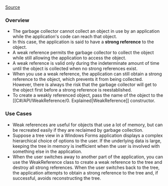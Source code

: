 [Source](https://learning.oreilly.com/library/view/c-in-a/0596001819/re175.html)

### Overview
- The garbage collector cannot collect an object in use by an application while the application's code can reach that object. 
- In this case, the application is said to have a **strong reference** to the object.
- A weak reference permits the garbage collector to collect the object while still allowing the application to access the object. 
- A weak reference is valid only during the indeterminate amount of time until the object is collected when no strong references exist. 
- When you use a weak reference, the application can still obtain a strong reference to the object, which prevents it from being collected. However, there is always the risk that the garbage collector will get to the object first before a strong reference is reestablished.
- To create a weakly referenced object, pass the name of the object to the [[C#/API/WeakReference/0. Explained|WeakReference]] constructor.

### Use Cases
- Weak references are useful for objects that use a lot of memory, but can be recreated easily if they are reclaimed by garbage collection.
- Suppose a tree view in a Windows Forms application displays a complex hierarchical choice of options to the user. If the underlying data is large, keeping the tree in memory is inefficient when the user is involved with something else in the application.
- When the user switches away to another part of the application, you can use the WeakReference class to create a weak reference to the tree and destroy all strong references. When the user switches back to the tree, the application attempts to obtain a strong reference to the tree and, if successful, avoids reconstructing the tree.